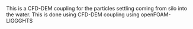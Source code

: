 This is a CFD-DEM coupling for the particles settling coming from silo into the water. This is done using CFD-DEM coupling using openFOAM-LIGGGHTS
